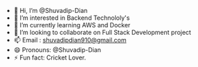 - 👋 Hi, I’m @Shuvadip-Dian
- 👀 I’m interested in Backend Technololy's
- 🌱 I’m currently learning AWS and Docker
- 💞️ I’m looking to collaborate on Full Stack Development project
- 📫 Email : shuvadipdian910@gmail.com
- 😄 Pronouns: @Shuvadip-Dian
- ⚡ Fun fact: Cricket Lover.

<!---
Shuvadip-Dian/Shuvadip-Dian is a ✨ special ✨ repository because its `README.md` (this file) appears on your GitHub profile.
You can click the Preview link to take a look at your changes.
--->
